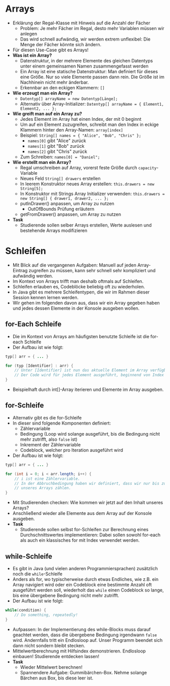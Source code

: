 # Arrays
* Erklärung der Regal-Klasse mit Hinweis auf die Anzahl der Fächer
  * Problem: Je mehr Fächer im Regal, desto mehr Variablen müssen wir anlegen
  * Das wird schnell aufwändig, wir werden extrem unflexibel: Die Menge der Fächer könnte sich ändern.
* Für diesen Use-Case gibt es Arrays!
* **Was ist ein Array?**
  * Datenstruktur, in der mehrere Elemente des gleichen Datentyps unter einem gemeinsamen Namen zusammengefasst werden
  * Ein Array ist eine statische Datenstruktur: Man definiert für dieses eine Größe. Nur so viele Elemente passen dann rein. Die Größe ist im Nachhinein nicht mehr änderbar.
  * Erkennbar an den eckigen Klammern: `[]`
* **Wie erzeugt man ein Array?**
  * `Datentyp[] arrayName = new Datentyp[Länge];`
  * Alternativ über Array-Initializer: `Datentyp[] arrayName = { Element1, Element2, ... };`
* **Wie greift man auf ein Array zu?**
  * Jedes Element im Array hat einen Index, der mit 0 beginnt
  * Um auf ein Element zuzugreifen, schreibt man den Index in eckige Klammern hinter den Array-Namen: `array[index]`
  * Beispiel: `String[] names = { "Alice", "Bob", "Chris" };`
    * `names[0]` gibt "Alice" zurück
    * `names[1]` gibt "Bob" zurück
    * `names[2]` gibt "Chris" zurück
  * Zum Schreiben: `names[0] = "Daniel";`
* **Wie erstellt man ein Array?**
  * Regal umschreiben auf Array, vorerst feste Größe durch `capacity`-Variable
  * Neues Feld `String[] drawers` erstellen
  * In leerem Konstruktor neues Array erstellen: `this.drawers = new String[5];`
  * In Konstruktor mit Strings Array Initializer verwenden: `this.drawers = new String[] { drawer1, drawer2, ... };`
  * putInDrawer() anpassen, um Array zu nutzen
    * OutOfBounds Prüfung erläutern
  * getFromDrawer() anpassen, um Array zu nutzen
* **Task** 
  * Studierende sollen selber Arrays erstellen, Werte auslesen und bestehende Arrays modifizieren

# Schleifen
* Mit Blick auf die vergangenen Aufgaben: Manuell auf jeden Array-Eintrag zugreifen zu müssen, kann sehr schnell sehr kompliziert und aufwändig werden.
* Im Kontext von Arrays trifft man deshalb oftmals auf Schleifen.
* Schleifen erlauben es, Codeblöcke beliebig oft zu wiederholen.
* In Java gibt es mehrere Schleifentypen, die wir im Rahmen dieser Session kennen lernen werden.
* Wir gehen im folgenden davon aus, dass wir ein Array gegeben haben und jedes dessen Elemente in der Konsole ausgeben wollen.

## for-Each Schleife
* Die im Kontext von Arrays am häufigsten benutzte Schleife ist die for-each Schleife
* Der Aufbau ist wie folgt:

```java
typ[] arr = { ... }

for (typ [Identifier] : arr) {
    // Unter [Identifier] ist nun das aktuelle Element im Array verfügbar.
    // Der Code wird für jedes Element ausgeführt, beginnend von Index 0.
}
```

* Beispielhaft durch int[]-Array iterieren und Elemente im Array ausgeben.

## for-Schleife
* Alternativ gibt es die for-Schleife
* In dieser sind folgende Komponenten definiert:
  * Zählervariable
  * Bedingung (Loop wird solange ausgeführt, bis die Bedingung nicht mehr zutrifft, also `false` ist)
  * Inkrement der Zählervariable
  * Codeblock, welcher pro Iteration ausgeführt wird
* Der Aufbau ist wie folgt:

```java
typ[] arr = { ... }

for (int i = 0; i < arr.length; i++) {
    // i ist eine Zählervariable.
    // In der Abbruchbedingung haben wir definiert, dass wir nur bis zum maximalen Index innerhalb
    // unseres Arrays zählen.
}
```

* Mit Studierenden checken: Wie kommen wir jetzt auf den Inhalt unseres Arrays?
* Anschließend wieder alle Elemente aus dem Array auf der Konsole ausgeben.
* **Task**
  * Studierende sollen selbst for-Schleifen zur Berechnung eines Durchschnittswertes implementieren: Dabei sollen sowohl for-each als auch ein klassisches for mit Index verwendet werden. 

## while-Schleife
* Es gibt in Java (und vielen anderen Programmiersprachen) zusätzlich noch die `while`-Schleife
* Anders als for, wo typischerweise durch etwas Endliches, wie z.B. ein Array navigiert wird oder ein Codeblock eine bestimmte Anzahl oft ausgeführt werden soll, wiederholt das `while` einen Codeblock so lange, bis eine übergebene Bedingung nicht mehr zutrifft.
* Der Aufbau ist wie folgt:

```java
while(condition) {
    // Do something, repeatedly!
}
```

* Aufpassen: In der Implementierung des while-Blocks muss darauf geachtet werden, dass die übergebene Bedingung irgendwann `false` wird. Andernfalls tritt ein Endlosloop auf. Unser Programm beendet sich dann nicht sondern bleibt stecken.
* Mittelwertberechnung mit Hilfsindex demonstrieren. Endlosloop einbauen! Studierende entdecken lassen!
* **Task**
  * Wieder Mittelwert berechnen!
  * Spannendere Aufgabe: Gummibärchen-Box. Nehme solange Bärchen aus Box, bis diese leer ist. 